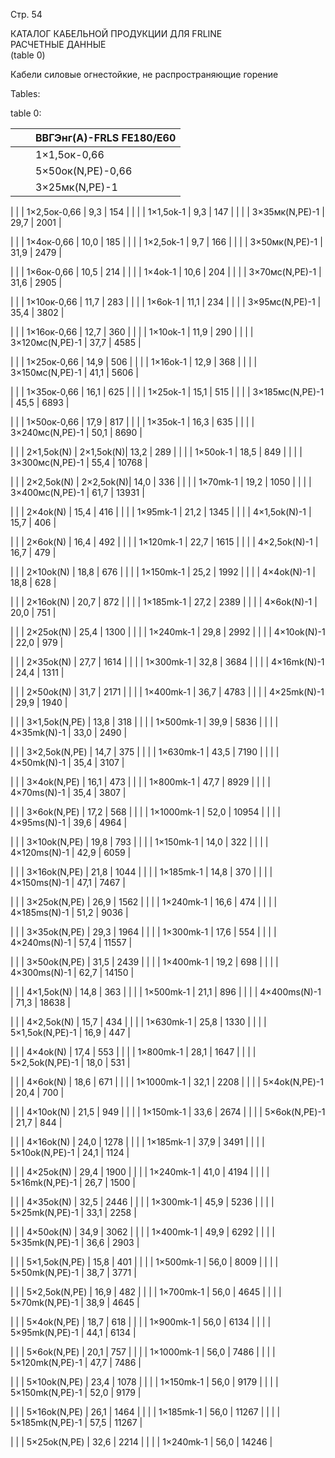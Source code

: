 Стр. 54

КАТАЛОГ КАБЕЛЬНОЙ ПРОДУКЦИИ ДЛЯ FRLINE  
РАСЧЕТНЫЕ ДАННЫЕ   
(table 0)

Кабели силовые огнестойкие, не распространяющие горение  

Tables:

table 0:

| | | ВВГЭнг(А)-FRLS FE180/E60 |
|--|--|--|
| | | 1×1,5ок-0,66       | 8,9      | 136        |
| | | 5×50ок(N,PE)-0,66  | 38,2     | 3703       |
| | | 3×25мк(N,PE)-1     | 27,3     | 1596       |

| | | 1×2,5ок-0,66       | 9,3      | 154        |
| | | 1×1,5ok-1         | 9,3      | 147        |
| | | 3×35мк(N,PE)-1     | 29,7     | 2001       |

| | | 1×4ок-0,66         | 10,0     | 185        |
| | | 1×2,5ok-1         | 9,7      | 166        |
| | | 3×50мк(N,PE)-1     | 31,9     | 2479       |

| | | 1×6ок-0,66         | 10,5     | 214        |
| | | 1×4ok-1           | 10,6     | 204        |
| | | 3×70мс(N,PE)-1     | 31,6     | 2905       |

| | | 1×10ок-0,66        | 11,7     | 283        |
| | | 1×6ok-1           | 11,1     | 234        |
| | | 3×95мс(N,PE)-1     | 35,4     | 3802       |

| | | 1×16ок-0,66        | 12,7     | 360        |
| | | 1×10ok-1          | 11,9     | 290        |
| | | 3×120мс(N,PE)-1    | 37,7     | 4585       |

| | | 1×25ок-0,66        | 14,9     | 506        |
| | | 1×16ok-1          | 12,9     | 368        |
| | | 3×150мс(N,PE)-1    | 41,1     | 5606       |

| | | 1×35ок-0,66        | 16,1     | 625        |
| | | 1×25ok-1          | 15,1     | 515        |
| | | 3×185мс(N,PE)-1    | 45,5     | 6893       |

| | | 1×50ок-0,66        | 17,9     | 817        |
| | | 1×35ok-1          | 16,3     | 635        |
| | | 3×240мс(N,PE)-1    | 50,1     | 8690       |

| | | 2×1,5ok(N)         | 2×1,5ok(N)| 13,2     | 289        |
| | | 1×50ok-1          | 18,5     | 849        |
| | | 3×300мс(N,PE)-1    | 55,4     | 10768      |

| | | 2×2,5ok(N)         | 2×2,5ok(N)| 14,0     | 336        |
| | | 1×70mk-1          | 19,2     | 1050       |
| | | 3×400мс(N,PE)-1    | 61,7     | 13931      |

| | | 2×4ok(N)           | 15,4     | 416        |
| | | 1×95mk-1          | 21,2     | 1345       |
| | | 4×1,5ok(N)-1      | 15,7     | 406        |

| | | 2×6ok(N)           | 16,4     | 492        |
| | | 1×120mk-1         | 22,7     | 1615       |
| | | 4×2,5ok(N)-1      | 16,7     | 479        |

| | | 2×10ok(N)          | 18,8     | 676        |
| | | 1×150mk-1         | 25,2     | 1992       |
| | | 4×4ok(N)-1        | 18,8     | 628        |

| | | 2×16ok(N)          | 20,7     | 872        |
| | | 1×185mk-1         | 27,2     | 2389       |
| | | 4×6ok(N)-1        | 20,0     | 751        |

| | | 2×25ok(N)          | 25,4     | 1300       |
| | | 1×240mk-1         | 29,8     | 2992       |
| | | 4×10ok(N)-1       | 22,0     | 979        |

| | | 2×35ok(N)          | 27,7     | 1614       |
| | | 1×300mk-1         | 32,8     | 3684       |
| | | 4×16mk(N)-1       | 24,4     | 1311       |

| | | 2×50ok(N)          | 31,7     | 2171       |
| | | 1×400mk-1         | 36,7     | 4783       |
| | | 4×25mk(N)-1       | 29,9     | 1940       |

| | | 3×1,5ok(N,PE)      | 13,8     | 318        |
| | | 1×500mk-1         | 39,9     | 5836       |
| | | 4×35mk(N)-1       | 33,0     | 2490       |

| | | 3×2,5ok(N,PE)      | 14,7     | 375        |
| | | 1×630mk-1         | 43,5     | 7190       |
| | | 4×50mk(N)-1       | 35,4     | 3107       |

| | | 3×4ok(N,PE)        | 16,1     | 473        |
| | | 1×800mk-1         | 47,7     | 8929       |
| | | 4×70ms(N)-1       | 35,4     | 3807       |

| | | 3×6ok(N,PE)        | 17,2     | 568        |
| | | 1×1000mk-1        | 52,0     | 10954      |
| | | 4×95ms(N)-1       | 39,6     | 4964       |

| | | 3×10ok(N,PE)       | 19,8     | 793        |
| | | 1×150mk-1         | 14,0     | 322        |
| | | 4×120ms(N)-1      | 42,9     | 6059       |

| | | 3×16ok(N,PE)       | 21,8     | 1044       |
| | | 1×185mk-1         | 14,8     | 370        |
| | | 4×150ms(N)-1      | 47,1     | 7467       |

| | | 3×25ok(N,PE)       | 26,9     | 1562       |
| | | 1×240mk-1         | 16,6     | 474        |
| | | 4×185ms(N)-1      | 51,2     | 9036       |

| | | 3×35ok(N,PE)       | 29,3     | 1964       |
| | | 1×300mk-1         | 17,6     | 554        |
| | | 4×240ms(N)-1      | 57,4     | 11557      |

| | | 3×50ok(N,PE)       | 31,5     | 2439       |
| | | 1×400mk-1         | 19,2     | 698        |
| | | 4×300ms(N)-1      | 62,7     | 14150      |

| | | 4×1,5ok(N)         | 14,8     | 363        |
| | | 1×500mk-1         | 21,1     | 896        |
| | | 4×400ms(N)-1      | 71,3     | 18638      |

| | | 4×2,5ok(N)         | 15,7     | 434        |
| | | 1×630mk-1         | 25,8     | 1330       |
| | | 5×1,5ok(N,PE)-1   | 16,9     | 447        |

| | | 4×4ok(N)           | 17,4     | 553        |
| | | 1×800mk-1         | 28,1     | 1647       |
| | | 5×2,5ok(N,PE)-1   | 18,0     | 531        |

| | | 4×6ok(N)           | 18,6     | 671        |
| | | 1×1000mk-1        | 32,1     | 2208       |
| | | 5×4ok(N,PE)-1     | 20,4     | 700        |

| | | 4×10ok(N)          | 21,5     | 949        |
| | | 1×150mk-1         | 33,6     | 2674       |
| | | 5×6ok(N,PE)-1     | 21,7     | 844        |

| | | 4×16ok(N)          | 24,0     | 1278       |
| | | 1×185mk-1         | 37,9     | 3491       |
| | | 5×10ok(N,PE)-1    | 24,1     | 1124       |

| | | 4×25ok(N)          | 29,4     | 1900       |
| | | 1×240mk-1         | 41,0     | 4194       |
| | | 5×16mk(N,PE)-1    | 26,7     | 1500       |

| | | 4×35ok(N)          | 32,5     | 2446       |
| | | 1×300mk-1         | 45,9     | 5236       |
| | | 5×25mk(N,PE)-1    | 33,1     | 2258       |

| | | 4×50ok(N)          | 34,9     | 3062       |
| | | 1×400mk-1         | 49,9     | 6292       |
| | | 5×35mk(N,PE)-1    | 36,6     | 2903       |

| | | 5×1,5ok(N,PE)      | 15,8     | 401        |
| | | 1×500mk-1         | 56,0     | 8009       |
| | | 5×50mk(N,PE)-1    | 38,7     | 3771       |

| | | 5×2,5ok(N,PE)      | 16,9     | 482        |
| | | 1×700mk-1         | 56,0     | 4645       |
| | | 5×70mk(N,PE)-1    | 38,9     | 4645       |

| | | 5×4ok(N,PE)        | 18,7     | 618        |
| | | 1×900mk-1         | 56,0     | 6134       |
| | | 5×95mk(N,PE)-1    | 44,1     | 6134       |

| | | 5×6ok(N,PE)        | 20,1     | 757        |
| | | 1×1000mk-1        | 56,0     | 7486       |
| | | 5×120mk(N,PE)-1   | 47,7     | 7486       |

| | | 5×10ok(N,PE)       | 23,4     | 1078       |
| | | 1×150mk-1         | 56,0     | 9179       |
| | | 5×150mk(N,PE)-1   | 52,0     | 9179       |

| | | 5×16ok(N,PE)       | 26,1     | 1464       |
| | | 1×185mk-1         | 56,0     | 11267      |
| | | 5×185mk(N,PE)-1   | 57,5     | 11267      |

| | | 5×25ok(N,PE)       | 32,6     | 2214       |
| | | 1×240mk-1         | 56,0     | 14246      |